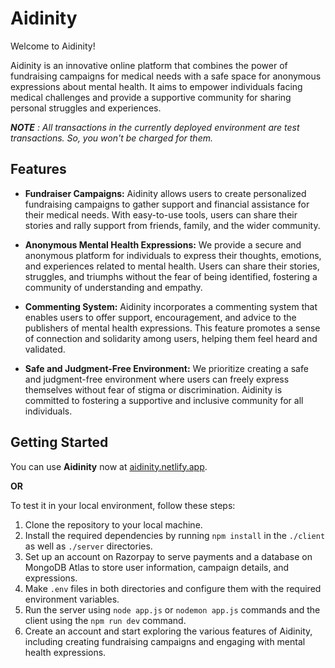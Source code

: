 # Aidinity

Welcome to Aidinity!

Aidinity is an innovative online platform that combines the power of fundraising campaigns for medical needs with a safe space for anonymous expressions about mental health. It aims to empower individuals facing medical challenges and provide a supportive community for sharing personal struggles and experiences.

***NOTE** : All transactions in the currently deployed environment are test transactions. So, you won't be charged for them.*

## Features

- **Fundraiser Campaigns:** Aidinity allows users to create personalized fundraising campaigns to gather support and financial assistance for their medical needs. With easy-to-use tools, users can share their stories and rally support from friends, family, and the wider community.

- **Anonymous Mental Health Expressions:** We provide a secure and anonymous platform for individuals to express their thoughts, emotions, and experiences related to mental health. Users can share their stories, struggles, and triumphs without the fear of being identified, fostering a community of understanding and empathy.

- **Commenting System:** Aidinity incorporates a commenting system that enables users to offer support, encouragement, and advice to the publishers of mental health expressions. This feature promotes a sense of connection and solidarity among users, helping them feel heard and validated.

- **Safe and Judgment-Free Environment:** We prioritize creating a safe and judgment-free environment where users can freely express themselves without fear of stigma or discrimination. Aidinity is committed to fostering a supportive and inclusive community for all individuals.

## Getting Started

You can use **Aidinity** now at [aidinity.netlify.app](https://aidinity.netlify.app).

**OR**

To test it in your local environment, follow these steps:

1. Clone the repository to your local machine.
2. Install the required dependencies by running `npm install` in the `./client` as well as `./server` directories.
3. Set up an account on Razorpay to serve payments and a database on MongoDB Atlas to store user information, campaign details, and expressions.
4. Make `.env` files in both directories and configure them with the required environment variables.
5. Run the server using `node app.js` or `nodemon app.js` commands and the client using the `npm run dev` command.
6. Create an account and start exploring the various features of Aidinity, including creating fundraising campaigns and engaging with mental health expressions.

